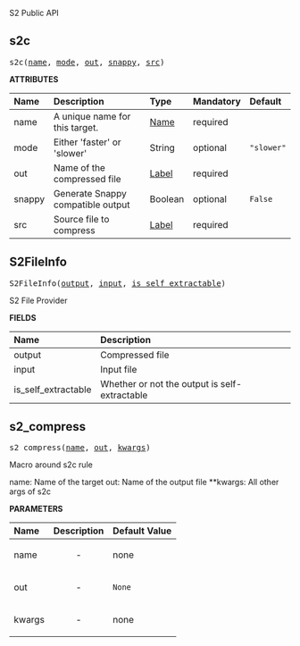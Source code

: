 <!-- Generated with Stardoc: http://skydoc.bazel.build -->

S2 Public API

<a id="s2c"></a>

## s2c

<pre>
s2c(<a href="#s2c-name">name</a>, <a href="#s2c-mode">mode</a>, <a href="#s2c-out">out</a>, <a href="#s2c-snappy">snappy</a>, <a href="#s2c-src">src</a>)
</pre>



**ATTRIBUTES**


| Name  | Description | Type | Mandatory | Default |
| :------------- | :------------- | :------------- | :------------- | :------------- |
| <a id="s2c-name"></a>name |  A unique name for this target.   | <a href="https://bazel.build/concepts/labels#target-names">Name</a> | required |  |
| <a id="s2c-mode"></a>mode |  Either 'faster' or 'slower'   | String | optional | <code>"slower"</code> |
| <a id="s2c-out"></a>out |  Name of the compressed file   | <a href="https://bazel.build/concepts/labels">Label</a> | required |  |
| <a id="s2c-snappy"></a>snappy |  Generate Snappy compatible output   | Boolean | optional | <code>False</code> |
| <a id="s2c-src"></a>src |  Source file to compress   | <a href="https://bazel.build/concepts/labels">Label</a> | required |  |


<a id="S2FileInfo"></a>

## S2FileInfo

<pre>
S2FileInfo(<a href="#S2FileInfo-output">output</a>, <a href="#S2FileInfo-input">input</a>, <a href="#S2FileInfo-is_self_extractable">is_self_extractable</a>)
</pre>

S2 File Provider

**FIELDS**


| Name  | Description |
| :------------- | :------------- |
| <a id="S2FileInfo-output"></a>output |  Compressed file    |
| <a id="S2FileInfo-input"></a>input |  Input file    |
| <a id="S2FileInfo-is_self_extractable"></a>is_self_extractable |  Whether or not the output is self-extractable    |


<a id="s2_compress"></a>

## s2_compress

<pre>
s2_compress(<a href="#s2_compress-name">name</a>, <a href="#s2_compress-out">out</a>, <a href="#s2_compress-kwargs">kwargs</a>)
</pre>

Macro around s2c rule

name: Name of the target
out: Name of the output file
**kwargs: All other args of s2c


**PARAMETERS**


| Name  | Description | Default Value |
| :------------- | :------------- | :------------- |
| <a id="s2_compress-name"></a>name |  <p align="center"> - </p>   |  none |
| <a id="s2_compress-out"></a>out |  <p align="center"> - </p>   |  <code>None</code> |
| <a id="s2_compress-kwargs"></a>kwargs |  <p align="center"> - </p>   |  none |


